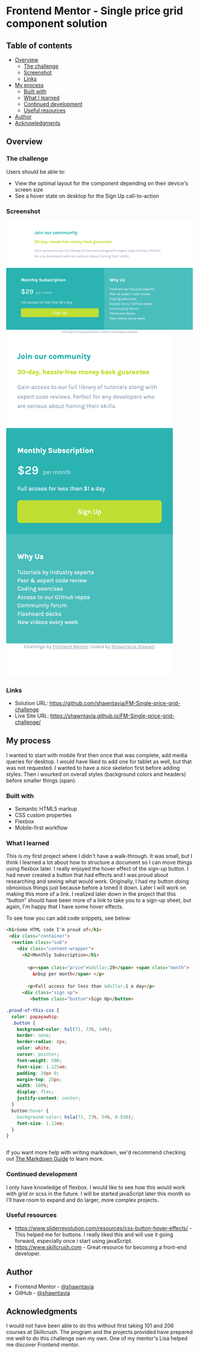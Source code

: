 # Frontend Mentor - Single price grid component solution


## Table of contents

- [Overview](#overview)
  - [The challenge](#the-challenge)
  - [Screenshot](#screenshot)
  - [Links](#links)
- [My process](#my-process)
  - [Built with](#built-with)
  - [What I learned](#what-i-learned)
  - [Continued development](#continued-development)
  - [Useful resources](#useful-resources)
- [Author](#author)
- [Acknowledgments](#acknowledgments)


## Overview

### The challenge

Users should be able to:

- View the optimal layout for the component depending on their device's screen size
- See a hover state on desktop for the Sign Up call-to-action

### Screenshot

![](img/desktop-fm-single-price-grid.png)
![](img/mobile-fm-single-price-grid.png)


### Links

- Solution URL: https://github.com/shawntavia/FM-Single-price-grid-challenge
- Live Site URL: https://shawntavia.github.io/FM-Single-price-grid-challenge/

## My process

I wanted to start with mobile first then once that was complete, add media queries for desktop. I would have liked to add one for tablet as well, but that was not requested. I wanted to have a nice skeleton first before adding styles. Then i wourked on overall styles (background colors and headers) before smaller things (span).

### Built with

- Semantic HTML5 markup
- CSS custom properties
- Flexbox
- Mobile-first workflow



### What I learned

This is my first project where I didn't have a walk-through. It was small, but I think I learned a lot about how to structure a document so I can move things using flexbox later. I really enjoyed the hover effect of the sign-up button. I had never created a button that had effects and I was proud about researching and seeing what would work. Originally, I had my button doing obnoxious things just because before a toned it down. Later I will work on making this more of a link. I realized later down in the project that this “button” should have been more of a link to take you to a sign-up sheet, but again, I'm happy that I have some hover effects.

To see how you can add code snippets, see below:

```html
<h1>Some HTML code I'm proud of</h1>
 <div class="container">
  <section class="sub">
    <div class="content-wrapper">
      <h2>Monthly Subscription</h1>

        <p><span class="price">&dollar;29</span> <span class="month">
          &nbsp per month</span> </p>

        <p>Full access for less than &dollar;1 a day</p>
      <div class="sign up"> 
         <button class="button">Sign Up</button>
```
```css
.proud-of-this-css {
  color: papayawhip;
  .button {
    background-color: hsl(71, 73%, 54%);
    border: none;
    border-radius: 8px;
    color: white;
    cursor: pointer;
    font-weight: 500;
    font-size: 1.125em;
    padding: 20px 0;
    margin-top: 20px;
    width: 100%;
    display: flex;
    justify-content: center;
  }
  button:hover {    
    background-color: hsla(71, 73%, 54%, 0.938);
    font-size: 1.12em;
  }
}
```
```js

```

If you want more help with writing markdown, we'd recommend checking out [The Markdown Guide](https://www.markdownguide.org/) to learn more.


### Continued development

I only have knowledge of flexbox. I would like to see how this would work with grid or scss in the future. I will be started javaScript later this month so I'll have room to expand and do larger, more complex projects.



### Useful resources

- https://www.sliderrevolution.com/resources/css-button-hover-effects/ - This helped me for buttons. I really liked this and will use it going forward, especially once i start using javaScript.
- https://www.skillcrush.com - Great resource for becoming a front-end developer.


## Author

- Frontend Mentor - [@shawntavia](https://www.frontendmentor.io/profile/shawntavia)
- GitHub - [@shawntavia](https://www.github.com/shawntavia)



## Acknowledgments

I would not have been able to do this without first taking 101 and 206 courses at Skillcrush. The program and the projects provided have prepared me well to do this challenge own my own. One of my mentor's Lisa helped me discover Frontend mentor.


